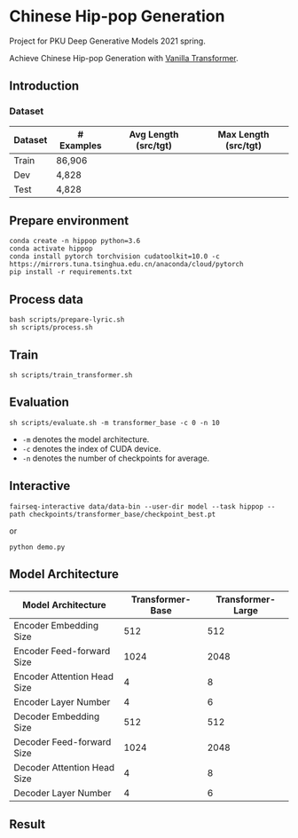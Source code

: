 # Chinese Hip-pop Generation

Project for PKU Deep Generative Models 2021 spring.

Achieve Chinese Hip-pop Generation with [Vanilla Transformer](https://arxiv.org/abs/1706.03762).

## Introduction

### Dataset

| Dataset | # Examples | Avg Length (src/tgt) | Max Length (src/tgt) |
| ----------- | ---------- | ------------------ | ------------------ |
| Train       | 86,906    |       |             |
| Dev         | 4,828     |       |            |
| Test        | 4,828     |       |           |

## Prepare environment

```
conda create -n hippop python=3.6
conda activate hippop
conda install pytorch torchvision cudatoolkit=10.0 -c https://mirrors.tuna.tsinghua.edu.cn/anaconda/cloud/pytorch
pip install -r requirements.txt 
```

## Process data

```
bash scripts/prepare-lyric.sh
sh scripts/process.sh
```

## Train

```
sh scripts/train_transformer.sh
```

## Evaluation

```
sh scripts/evaluate.sh -m transformer_base -c 0 -n 10
```
- `-m` denotes the model architecture.
- `-c` denotes the index of CUDA device.
- `-n` denotes the number of checkpoints for average.

## Interactive
`fairseq-interactive data/data-bin --user-dir model --task hippop --path checkpoints/transformer_base/checkpoint_best.pt`
 
 or
 
`python demo.py`

## Model Architecture
|Model Architecture| Transformer-Base | Transformer-Large|
| --------------------- | ---- | ---- |
|Encoder Embedding Size |512 |512|
|Encoder Feed-forward Size |1024| 2048|
|Encoder Attention Head Size |4| 8|
|Encoder Layer Number |4| 6|
|Decoder Embedding Size |512| 512|
|Decoder Feed-forward Size |1024 |2048|
|Decoder Attention Head Size |4 |8|
|Decoder Layer Number |4 |6|

## Result

